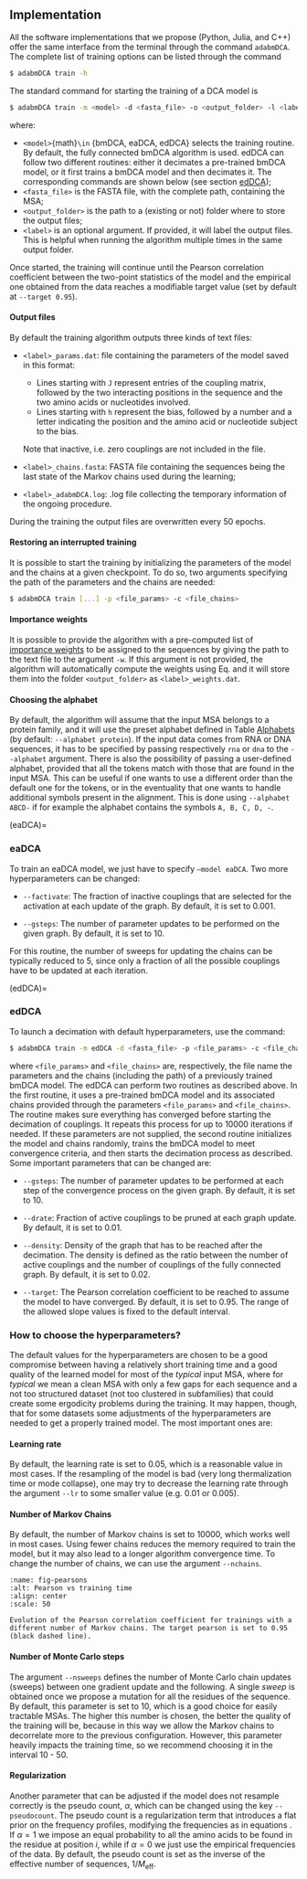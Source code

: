 ## Implementation

All the software implementations that we propose (Python, Julia, and C++) offer the same interface from the terminal through the command `adabmDCA`.
The complete list of training options can be listed through the command
```bash
$ adabmDCA train -h
```
The standard command for starting the training of a DCA model is
```bash
$ adabmDCA train -m <model> -d <fasta_file> -o <output_folder> -l <label>
```
where:

- `<model>`{math}`\in` {bmDCA, eaDCA, edDCA} selects the training routine. By default, the fully connected bmDCA algorithm is used. edDCA can follow two different routines: either it decimates a pre-trained bmDCA model, or it first trains a bmDCA model and then decimates it. The corresponding commands are shown below (see section [edDCA](#edDCA));
- `<fasta_file>` is the FASTA file, with the complete path, containing the MSA;
- `<output_folder>` is the path to a (existing or not) folder where to store the output files;
- `<label>` is an optional argument. If provided, it will label the output files. This is helpful when running the algorithm multiple times in the same output folder.

Once started, the training will continue until the Pearson correlation coefficient between the two-point statistics of the model and the empirical one obtained from the data reaches a modifiable target value (set by default at `--target 0.95`).

#### Output files
By default the training algorithm outputs three kinds of text files:

- `<label>_params.dat`: file containing the parameters of the model saved in this format:

    - Lines starting with `J` represent entries of the coupling matrix, followed by the two interacting positions in the sequence and the two amino acids or nucleotides involved.
    - Lines starting with `h` represent the bias, followed by a number and a letter indicating the position and the amino acid or nucleotide subject to the bias.
 
    Note that inactive, i.e. zero couplings are not included in the file.
- `<label>_chains.fasta`: FASTA file containing the sequences being the last state of the Markov chains used during the learning;
- `<label>_adabmDCA.log`: .log file collecting the temporary information of the ongoing procedure.
  
During the training the output files are overwritten every 50 epochs.

#### Restoring an interrupted training
It is possible to start the training by initializing the parameters of the model and the chains at a given checkpoint. To do so, two arguments specifying the path of the parameters and the chains are needed:
```bash
$ adabmDCA train [...] -p <file_params> -c <file_chains>
```

#### Importance weights
It is possible to provide the algorithm with a pre-computed list of [importance weights](#computing-the-importance-weights) to be assigned to the sequences by giving the path to the text file to the argument `-w`. If this argument is not provided, the algorithm will automatically compute the weights using Eq.[](#eqn:weights) and it will store them into the folder `<output_folder>` as `<label>_weights.dat`.

#### Choosing the alphabet
By default, the algorithm will assume that the input MSA belongs to a protein family, and it will use the preset alphabet defined in Table [Alphabets](#alphabets) (by default: `--alphabet protein`). If the input data comes from RNA or DNA sequences, it has to be specified by passing respectively `rna` or `dna` to the `--alphabet` argument. There is also the possibility of passing a user-defined alphabet, provided that all the tokens match with those that are found in the input MSA. This can be useful if one wants to use a different order than the default one for the tokens, or in the eventuality that one wants to handle additional symbols present in the alignment. This is done using `--alphabet ABCD-` if for example the alphabet contains the symbols `A, B, C, D, -`.

(eaDCA)=
### eaDCA
To train an eaDCA model, we just have to specify `–model eaDCA`. Two
more hyperparameters can be changed:

-   `--factivate`: The fraction of inactive couplings that are selected
    for the activation at each update of the graph. By default, it is
    set to 0.001.

-   `--gsteps`: The number of parameter updates to be performed on the given graph. By default, it is set to 10.

For this routine, the number of sweeps for updating the chains can be typically reduced to 5, since only a fraction of all the possible couplings have to be updated at each iteration.

(edDCA)=
### edDCA
To launch a decimation with default hyperparameters, use the command:
```bash
$ adabmDCA train -m edDCA -d <fasta_file> -p <file_params> -c <file_chains>
```

where `<file_params>` and `<file_chains>` are, respectively, the file name the parameters and the chains (including the path) of a previously trained bmDCA model. The edDCA can perform two routines as described above. In the first routine, it uses a pre-trained bmDCA model and its associated chains provided through the parameters `<file_params>` and `<file_chains>`. The routine makes sure everything has converged before starting the decimation of couplings. It repeats this process for up to 10000 iterations if needed. If these parameters are not supplied, the second routine initializes the model and chains randomly, trains the bmDCA model to meet convergence criteria, and then starts the decimation process as described. Some important parameters that can be changed are:

-   `--gsteps`: The number of parameter updates to be performed at each step of the convergence process on the given graph. By default, it is set to 10.

-   `--drate`: Fraction of active couplings to be pruned at each graph update. By default, it is set to 0.01.

-   `--density`: Density of the graph that has to be reached after the decimation. The density is defined as the ratio between the number of active couplings and the number of couplings of the fully connected graph. By default, it is set to 0.02.

-   `--target`: The Pearson correlation coefficient to be reached to assume the model to have converged. By default, it is set to 0.95. The range of the allowed slope values is fixed to the default interval.

### How to choose the hyperparameters?
The default values for the hyperparameters are chosen to be a good compromise between having a relatively short training time and a good quality of the learned model for most of the *typical* input MSA, where for *typical* we mean a clean MSA with only a few gaps for each sequence and a not too structured dataset (not too clustered in subfamilies) that could create some ergodicity problems during the training. It may happen, though, that for some datasets some adjustments of the hyperparameters are needed to get a properly trained model. The most important ones are:

#### Learning rate
By default, the learning rate is set to 0.05, which is a reasonable value in most cases. If the resampling of the model is bad (very long thermalization time or mode collapse), one may try to decrease the learning rate through the argument `--lr` to some smaller value (e.g. 0.01 or 0.005).

#### Number of Markov Chains
By default, the number of Markov chains is set to 10000, which works well in most cases. Using fewer chains reduces the memory required to train the model, but it may also lead to a longer algorithm convergence time.
To change the number of chains, we can use the argument `--nchains`.

```{figure} images/Pearsons.png
:name: fig-pearsons
:alt: Pearson vs training time
:align: center
:scale: 50

Evolution of the Pearson correlation coefficient for trainings with a different number of Markov chains. The target pearson is set to 0.95 (black dashed line).
```

#### Number of Monte Carlo steps
The argument `--nsweeps` defines the number of Monte Carlo chain updates (sweeps) between one gradient update and the following. A single *sweep* is obtained once we propose a mutation for all the residues of the sequence. By default, this parameter is set to 10, which is a good choice for easily tractable MSAs. The higher this number is chosen, the better the quality of the training will be, because in this way we allow the Markov chains to decorrelate more to the previous configuration. However, this parameter heavily impacts the training time, so we recommend choosing it in the interval 10 - 50.

#### Regularization
Another parameter that can be adjusted if the model does not resample correctly is the pseudo count, $\alpha$, which can be changed using the key `--pseudocount`. The pseudo count is a regularization term that introduces a flat prior on the frequency profiles, modifying the frequencies as in equations [](eqn:freqs_pseudocount).
If $\alpha = 1$ we impose an equal probability to all the amino acids to be found in the residue at position $i$, while if $\alpha = 0$ we just use the empirical frequencies of the data. By default, the pseudo count is set as the inverse of the effective number of sequences, $1 / M_{\mathrm{eff}}$.